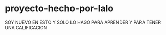 # proyecto-hecho-por-lalo

SOY NUEVO EN ESTO Y SOLO LO HAGO PARA APRENDER Y PARA TENER UNA CALIFICACION
